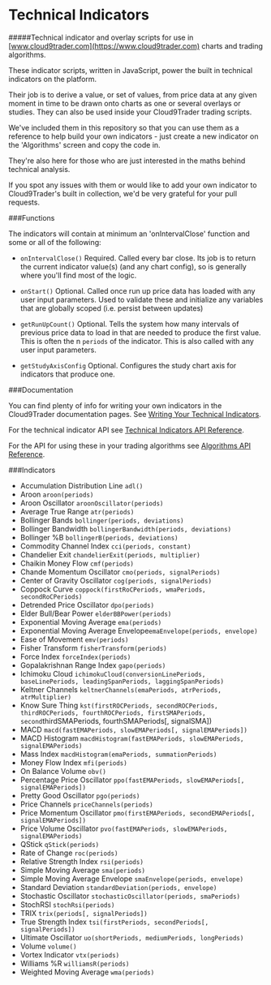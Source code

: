 Technical Indicators
===================

#####Technical indicator and overlay scripts for use in [www.cloud9trader.com](https://www.cloud9trader.com) charts and trading algorithms.


These indicator scripts, written in JavaScript, power the built in technical indicators on the platform.

Their job is to derive a value, or set of values, from price data at any given moment in time to be drawn onto charts as one or several overlays or studies. They can also be used inside your Cloud9Trader trading scripts.

We've included them in this repository so that you can use them as a reference to help build your own indicators - just create a new indicator on the 'Algorithms' screen and copy the code in.

They're also here for those who are just interested in the maths behind technical analysis.

If you spot any issues with them or would like to add your own indicator to Cloud9Trader's built in collection, we'd be very grateful for your pull requests.


###Functions

The indicators will contain at minimum an 'onIntervalClose' function and some or all of the following:

* `onIntervalClose()` Required. Called every bar close. Its job is to return the current indicator value(s) (and any chart config), so is generally where you'll find most of the logic.

* `onStart()` Optional. Called once run up price data has loaded with any user input parameters. Used to validate these and initialize any variables that are globally scoped (i.e. persist between updates)

* `getRunUpCount()` Optional. Tells the system how many intervals of previous price data to load in that are needed to produce the first value. This is often the n `periods` of the indicator. This is also called with any user input parameters.

* `getStudyAxisConfig` Optional. Configures the study chart axis for indicators that produce one.


###Documentation

You can find plenty of info for writing your own indicators in the Cloud9Trader documentation pages. See [Writing Your Technical Indicators](https://www.cloud9trader.com/documentation/writing-your-technical-indicators).

For the technical indicator API see [Technical Indicators API Reference](https://www.cloud9trader.com/documentation/api-reference/technical-indicators-api-reference).

For the API for using these in your trading algorithms see [Algorithms API Reference](https://www.cloud9trader.com/documentation/api-reference/algorithms-api-reference#technical-indicators).



###Indicators

* Accumulation Distribution Line `adl()`
* Aroon `aroon(periods)`
* Aroon Oscillator `aroonOscillator(periods)`
* Average True Range `atr(periods)`
* Bollinger Bands `bollinger(periods, deviations)`
* Bollinger Bandwidth `bollingerBandwidth(periods, deviations)`
* Bollinger %B `bollingerB(periods, deviations)`
* Commodity Channel Index `cci(periods, constant)`
* Chandelier Exit `chandelierExit(periods, multiplier)`
* Chaikin Money Flow `cmf(periods)`
* Chande Momentum Oscillator `cmo(periods, signalPeriods)`
* Center of Gravity Oscillator `cog(periods, signalPeriods)`
* Coppock Curve `coppock(firstRoCPeriods, wmaPeriods, secondRoCPeriods)`
* Detrended Price Oscillator `dpo(periods)`
* Elder Bull/Bear Power `elderBBPower(periods)`
* Exponential Moving Average `ema(periods)`
* Exponential Moving Average Envelope`emaEnvelope(periods, envelope)`
* Ease of Movement `emv(periods)`
* Fisher Transform `fisherTransform(periods)`
* Force Index `forceIndex(periods)`
* Gopalakrishnan Range Index `gapo(periods)`
* Ichimoku Cloud `ichimokuCloud(conversionLinePeriods, baseLinePeriods, leadingSpanPeriods, laggingSpanPeriods)`
* Keltner Channels `keltnerChannels(emaPeriods, atrPeriods, atrMultiplier)`
* Know Sure Thing `kst(firstROCPeriods, secondROCPeriods, thirdROCPeriods, fourthROCPeriods, firstSMAPeriods, second`thirdSMAPeriods, fourthSMAPeriods[, signalSMA])</span></h3>
* MACD `macd(fastEMAPeriods, slowEMAPeriods[, signalEMAPeriods])`
* MACD Histogram `macdHistogram(fastEMAPeriods, slowEMAPeriods, signalEMAPeriods)`
* Mass Index `macdHistogram(emaPeriods, summationPeriods)`
* Money Flow Index `mfi(periods)`
* On Balance Volume `obv()`
* Percentage Price Oscillator `ppo(fastEMAPeriods, slowEMAPeriods[, signalEMAPeriods])`
* Pretty Good Oscillator `pgo(periods)`
* Price Channels `priceChannels(periods)`
* Price Momentum Oscillator `pmo(firstEMAPeriods, secondEMAPeriods[, signalEMAPeriods])`
* Price Volume Oscillator `pvo(fastEMAPeriods, slowEMAPeriods, signalEMAPeriods)`
* QStick `qStick(periods)`
* Rate of Change `roc(periods)`
* Relative Strength Index `rsi(periods)`
* Simple Moving Average `sma(periods)`
* Simple Moving Average Envelope `smaEnvelope(periods, envelope)`
* Standard Deviation `standardDeviation(periods, envelope)`
* Stochastic Oscillator `stochasticOscillator(periods, smaPeriods)`
* StochRSI `stochRsi(periods)`
* TRIX `trix(periods[, signalPeriods])`
* True Strength Index `tsi(firstPeriods, secondPeriods[, signalPeriods])`
* Ultimate Oscillator `uo(shortPeriods, mediumPeriods, longPeriods)`
* Volume `volume()`
* Vortex Indicator `vtx(periods)`
* Williams %R `williamsR(periods)`
* Weighted Moving Average `wma(periods)`